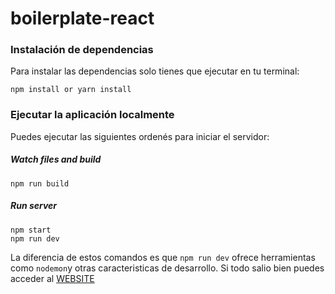 # boilerplate-react

### Instalación de dependencias

Para instalar las dependencias solo tienes que ejecutar en tu terminal:

    npm install or yarn install

### Ejecutar la aplicación localmente

Puedes ejecutar las siguientes ordenés para iniciar el servidor:

##### Watch files and build
    npm run build

##### Run server

    npm start
    npm run dev
    
La diferencia de estos comandos es que `npm run dev` ofrece herramientas como `nodemon`y otras caracteristicas de desarrollo. Si todo salio bien puedes acceder al [WEBSITE](http://localhost:3000)
